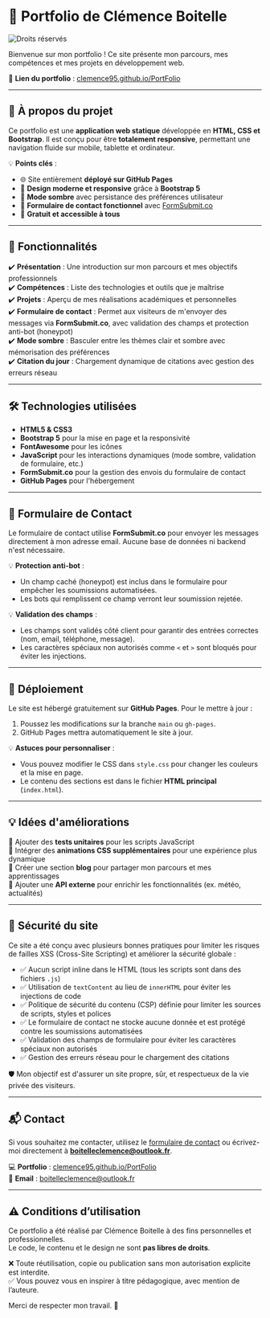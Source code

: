 # 🌟 Portfolio de Clémence Boitelle  
![Droits réservés](https://img.shields.io/badge/%C2%A9-Clémence%20Boitelle-blue)

Bienvenue sur mon portfolio ! Ce site présente mon parcours, mes compétences et mes projets en développement web.  

🔗 **Lien du portfolio** : [clemence95.github.io/PortFolio](https://clemence95.github.io/PortFolio/)  

---

## 🚀 À propos du projet  

Ce portfolio est une **application web statique** développée en **HTML, CSS et Bootstrap**. Il est conçu pour être **totalement responsive**, permettant une navigation fluide sur mobile, tablette et ordinateur.  

💡 **Points clés** :  
- 🌐 Site entièrement **déployé sur GitHub Pages**  
- 🎨 **Design moderne et responsive** grâce à **Bootstrap 5**  
- 🌙 **Mode sombre** avec persistance des préférences utilisateur  
- 📩 **Formulaire de contact fonctionnel** avec [FormSubmit.co](https://formsubmit.co/)  
- 🚀 **Gratuit et accessible à tous**  

---

## 📌 Fonctionnalités  

✔️ **Présentation** : Une introduction sur mon parcours et mes objectifs professionnels  
✔️ **Compétences** : Liste des technologies et outils que je maîtrise  
✔️ **Projets** : Aperçu de mes réalisations académiques et personnelles  
✔️ **Formulaire de contact** : Permet aux visiteurs de m'envoyer des messages via **FormSubmit.co**, avec validation des champs et protection anti-bot (honeypot)  
✔️ **Mode sombre** : Basculer entre les thèmes clair et sombre avec mémorisation des préférences  
✔️ **Citation du jour** : Chargement dynamique de citations avec gestion des erreurs réseau  

---

## 🛠️ Technologies utilisées  

- **HTML5 & CSS3**  
- **Bootstrap 5** pour la mise en page et la responsivité  
- **FontAwesome** pour les icônes  
- **JavaScript** pour les interactions dynamiques (mode sombre, validation de formulaire, etc.)  
- **FormSubmit.co** pour la gestion des envois du formulaire de contact  
- **GitHub Pages** pour l'hébergement  

---

## 📩 Formulaire de Contact  

Le formulaire de contact utilise **FormSubmit.co** pour envoyer les messages directement à mon adresse email. Aucune base de données ni backend n'est nécessaire.  

💡 **Protection anti-bot** :  
- Un champ caché (honeypot) est inclus dans le formulaire pour empêcher les soumissions automatisées.  
- Les bots qui remplissent ce champ verront leur soumission rejetée.  

💡 **Validation des champs** :  
- Les champs sont validés côté client pour garantir des entrées correctes (nom, email, téléphone, message).  
- Les caractères spéciaux non autorisés comme `<` et `>` sont bloqués pour éviter les injections.  

---

## 🚀 Déploiement  

Le site est hébergé gratuitement sur **GitHub Pages**. Pour le mettre à jour :  
1. Poussez les modifications sur la branche `main` ou `gh-pages`.  
2. GitHub Pages mettra automatiquement le site à jour.  

💡 **Astuces pour personnaliser** :  
- Vous pouvez modifier le CSS dans `style.css` pour changer les couleurs et la mise en page.  
- Le contenu des sections est dans le fichier **HTML principal** (`index.html`).  

---

## 💡 Idées d'améliorations  

🔹 Ajouter des **tests unitaires** pour les scripts JavaScript  
🔹 Intégrer des **animations CSS supplémentaires** pour une expérience plus dynamique  
🔹 Créer une section **blog** pour partager mon parcours et mes apprentissages  
🔹 Ajouter une **API externe** pour enrichir les fonctionnalités (ex. météo, actualités)  

---

## 🔐 Sécurité du site

Ce site a été conçu avec plusieurs bonnes pratiques pour limiter les risques de failles XSS (Cross-Site Scripting) et améliorer la sécurité globale :

- ✅ Aucun script inline dans le HTML (tous les scripts sont dans des fichiers `.js`)
- ✅ Utilisation de `textContent` au lieu de `innerHTML` pour éviter les injections de code
- ✅ Politique de sécurité du contenu (CSP) définie pour limiter les sources de scripts, styles et polices
- ✅ Le formulaire de contact ne stocke aucune donnée et est protégé contre les soumissions automatisées
- ✅ Validation des champs de formulaire pour éviter les caractères spéciaux non autorisés
- ✅ Gestion des erreurs réseau pour le chargement des citations

🛡️ Mon objectif est d'assurer un site propre, sûr, et respectueux de la vie privée des visiteurs.

---

## 📬 Contact  

Si vous souhaitez me contacter, utilisez le [formulaire de contact](https://clemence95.github.io/PortFolio/#contact) ou écrivez-moi directement à **boitelleclemence@outlook.fr**.  

💻 **Portfolio** : [clemence95.github.io/PortFolio](https://clemence95.github.io/PortFolio/)  
📧 **Email** : boitelleclemence@outlook.fr  

---

## ⚠️ Conditions d’utilisation

Ce portfolio a été réalisé par Clémence Boitelle à des fins personnelles et professionnelles.  
Le code, le contenu et le design ne sont **pas libres de droits**.

❌ Toute réutilisation, copie ou publication sans mon autorisation explicite est interdite.  
✅ Vous pouvez vous en inspirer à titre pédagogique, avec mention de l’auteure.

Merci de respecter mon travail. 💙
